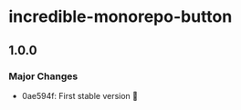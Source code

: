 # incredible-monorepo-button

## 1.0.0

### Major Changes

- 0ae594f: First stable version :rocket:
